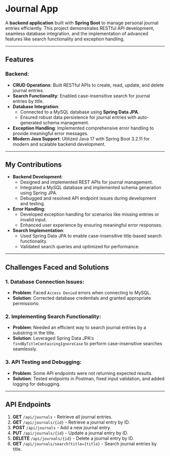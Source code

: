 # Journal App

A **backend application** built with **Spring Boot** to manage personal journal entries efficiently. This project demonstrates RESTful API development, seamless database integration, and the implementation of advanced features like search functionality and exception handling.

---

## Features

### Backend:
- **CRUD Operations**: Built RESTful APIs to create, read, update, and delete journal entries.
- **Search Functionality**: Enabled case-insensitive search for journal entries by title.
- **Database Integration**:
  - Connected to a MySQL database using **Spring Data JPA**.
  - Ensured robust data persistence for journal entries with auto-generated schema management.
- **Exception Handling**: Implemented comprehensive error handling to provide meaningful error messages.
- **Modern Java Support**: Utilized Java 17 with Spring Boot 3.2.11 for modern and scalable backend development.

---

## My Contributions

- **Backend Development**:
  - Designed and implemented REST APIs for journal management.
  - Integrated a MySQL database and implemented schema generation using Spring JPA.
  - Debugged and resolved API endpoint issues during development and testing.
- **Error Handling**:
  - Developed exception handling for scenarios like missing entries or invalid input.
  - Enhanced user experience by ensuring meaningful error responses.
- **Search Implementation**:
  - Used Spring Data JPA to enable case-insensitive title-based search functionality.
  - Validated search queries and optimized for performance.

---

## Challenges Faced and Solutions

### 1. **Database Connection Issues**:
   - **Problem**: Faced `Access Denied` errors when connecting to MySQL.
   - **Solution**: Corrected database credentials and granted appropriate permissions:

### 2. **Implementing Search Functionality**:
   - **Problem**: Needed an efficient way to search journal entries by a substring in the title.
   - **Solution**: Leveraged Spring Data JPA's `findByTitleContainingIgnoreCase` to perform case-insensitive searches seamlessly.

### 3. **API Testing and Debugging**:
   - **Problem**: Some API endpoints were not returning expected results.
   - **Solution**: Tested endpoints in Postman, fixed input validation, and added logging for debugging.

---

## API Endpoints

1. **GET** `/api/journals` - Retrieve all journal entries.
2. **GET** `/api/journals/{id}` - Retrieve a journal entry by ID.
3. **POST** `/api/journals` - Add a new journal entry.
4. **PUT** `/api/journals/{id}` - Update a journal entry by ID.
5. **DELETE** `/api/journals/{id}` - Delete a journal entry by ID.
6. **GET** `/api/journals/search?title={title}` - Search journal entries by title.
